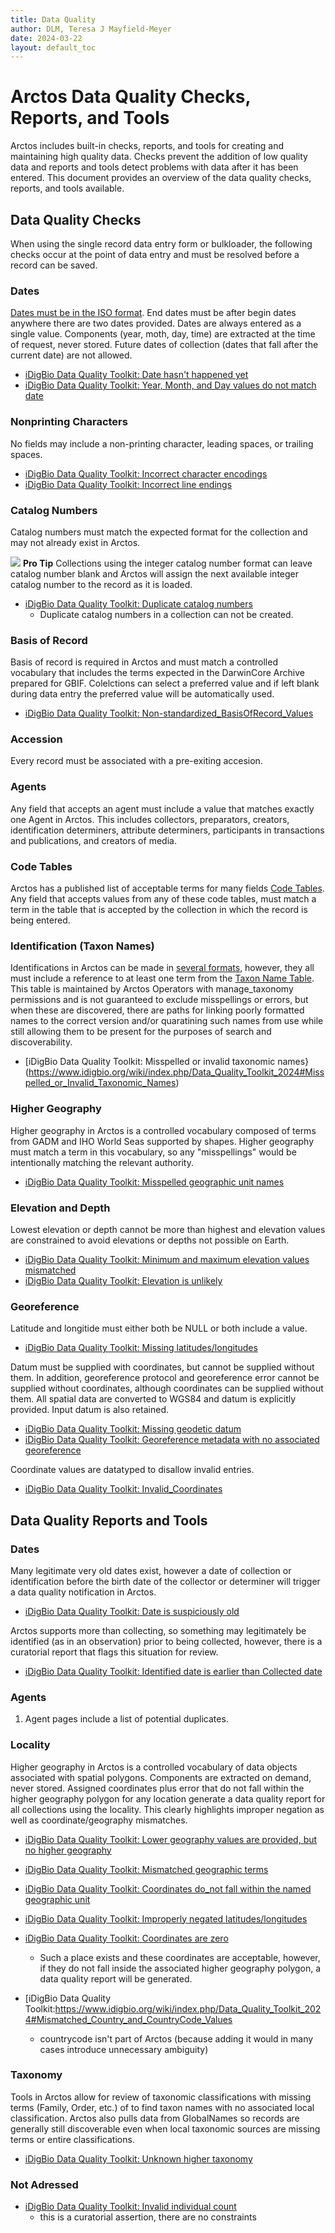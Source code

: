 ```yaml
---
title: Data Quality
author: DLM, Teresa J Mayfield-Meyer
date: 2024-03-22
layout: default_toc
---
```


# Arctos Data Quality Checks, Reports, and Tools

Arctos includes built-in checks, reports, and tools for creating and maintaining high quality data. Checks prevent the addition of low quality data and reports and tools detect problems with data after it has been entered. This document provides an overview of the data quality checks, reports, and tools available.

## Data Quality Checks

When using the single record data entry form or bulkloader, the following checks occur at the point of data entry and must be resolved before a record can be saved.

### Dates
[Dates must be in the ISO format](https://handbook.arctosdb.org/documentation/dates.html). End dates must be after begin dates anywhere there are two dates provided. Dates are always entered as a single value. Components (year, moth, day, time) are extracted at the time of request, never stored. Future dates of collection (dates that fall after the current date) are not allowed.

* [iDigBio Data Quality Toolkit: Date hasn't happened yet](https://www.idigbio.org/wiki/index.php/Data_Quality_Toolkit_2024#Date_Hasn't_Happened_Yet)
* [iDigBio Data Quality Toolkit: Year, Month, and Day values do not match date](https://www.idigbio.org/wiki/index.php/Data_Quality_Toolkit_2024#Year,_Month,_and_Day_Values_Do_Not_Match_Date)
   
### Nonprinting Characters
No fields may include a non-printing character, leading spaces, or trailing spaces.

* [iDigBio Data Quality Toolkit: Incorrect character encodings](https://www.idigbio.org/wiki/index.php/Data_Quality_Toolkit_2024#Incorrect_Character_Encodings)
* [iDigBio Data Quality Toolkit: Incorrect line endings](https://www.idigbio.org/wiki/index.php/Data_Quality_Toolkit_2024#Incorrect_Line_Endings)

### Catalog Numbers
Catalog numbers must match the expected format for the collection and may not already exist in Arctos.

![](https://raw.Githubusercontent.com/ArctosDB/documentation-wiki/gh-pages/tutorial_images/Bear%20Pro.jpg) **Pro Tip**
Collections using the integer catalog number format can leave catalog number blank and Arctos will assign the next available integer catalog number to the record as it is loaded.

* [iDigBio Data Quality Toolkit: Duplicate catalog numbers](https://www.idigbio.org/wiki/index.php/Data_Quality_Toolkit_2024#Duplicate_Catalog_Numbers)
   * Duplicate catalog numbers in a collection can not be created.

### Basis of Record
Basis of record is required in Arctos and must match a controlled vocabulary that includes the terms expected in the DarwinCore Archive prepared for GBIF. Colelctions can select a preferred value and if left blank during data entry the preferred value will be automatically used.

* [iDigBio Data Quality Toolkit: Non-standardized_BasisOfRecord_Values](https://www.idigbio.org/wiki/index.php/Data_Quality_Toolkit_2024#Non-standardized_BasisOfRecord_Values)

### Accession
Every record must be associated with a pre-exiting accesion. 

### Agents
Any field that accepts an agent must include a value that matches exactly one Agent in Arctos. This includes collectors, preparators, creators, identification determiners, attribute determiners, participants in transactions and publications, and creators of media.

### Code Tables
Arctos has a published list of acceptable terms for many fields [Code Tables](https://arctos.database.museum/info/ctDocumentation.cfm). Any field that accepts values from any of these code tables, must match a term in the table that is accepted by the collection in which the record is being entered.

### Identification (Taxon Names)
Identifications in Arctos can be made in [several formats](https://arctos.database.museum/info/ctDocumentation.cfm?table=cttaxa_formula), however, they all must include a reference to at least one term from the [Taxon Name Table](https://arctos.database.museum/taxonomy.cfm). This table is maintained by Arctos Operators with manage_taxonomy permissions and is not guaranteed to exclude misspellings or errors, but when these are discovered, there are paths for linking poorly formatted names to the correct version and/or quaratining such names from use while still allowing them to be present for the purposes of search and discoverability.

* [iDigBio Data Quality Toolkit: Misspelled or invalid taxonomic names}(https://www.idigbio.org/wiki/index.php/Data_Quality_Toolkit_2024#Misspelled_or_Invalid_Taxonomic_Names)

### Higher Geography
Higher geography in Arctos is a controlled vocabulary composed of terms from GADM and IHO World Seas supported by shapes. Higher geography must match a term in this vocabulary, so any "misspellings" would be intentionally matching the relevant authority.

* [iDigBio Data Quality Toolkit: Misspelled geographic unit names](https://www.idigbio.org/wiki/index.php/Data_Quality_Toolkit_2024#Misspelled_Geographic_Unit_Names)

### Elevation and Depth
Lowest elevation or depth cannot be more than highest and elevation values are constrained to avoid elevations or depths not possible on Earth.

* [iDigBio Data Quality Toolkit: Minimum and maximum elevation values mismatched](https://www.idigbio.org/wiki/index.php/Data_Quality_Toolkit_2024#Minimum_and_Maximum_Elevation_Values_Mismatched)
* [iDigBio Data Quality Toolkit: Elevation is unlikely](https://www.idigbio.org/wiki/index.php/Data_Quality_Toolkit_2024#Elevation_is_Unlikely)

### Georeference
Latitude and longitide must either both be NULL or both include a value.

* [iDigBio Data Quality Toolkit: Missing latitudes/longitudes](https://www.idigbio.org/wiki/index.php/Data_Quality_Toolkit_2024#Missing_Latitudes/Longitudes)

Datum must be supplied with coordinates, but cannot be supplied without them. In addition, georeference protocol and georeference error cannot be supplied without coordinates, although coordinates can be supplied without them. All spatial data are converted to WGS84 and datum is explicitly provided. Input datum is also retained.

* [iDigBio Data Quality Toolkit: Missing geodetic datum](https://www.idigbio.org/wiki/index.php/Data_Quality_Toolkit_2024#Missing_Geodetic_Datum)
* [iDigBio Data Quality Toolkit: Georeference metadata with no associated georeference](https://www.idigbio.org/wiki/index.php/Data_Quality_Toolkit_2024#Georeference_Metadata_with_no_Associated_Georeference)

Coordinate values are datatyped to disallow invalid entries. 

* [iDigBio Data Quality Toolkit: Invalid_Coordinates](https://www.idigbio.org/wiki/index.php/Data_Quality_Toolkit_2024#Invalid_Coordinates)

## Data Quality Reports and Tools

### Dates
Many legitimate very old dates exist, however a date of collection or identification before the birth date of the collector or determiner will trigger a data quality notification in Arctos.

* [iDigBio Data Quality Toolkit: Date is suspiciously old](https://www.idigbio.org/wiki/index.php/Data_Quality_Toolkit_2024#Date_is_Suspiciously_Old)

Arctos supports more than collecting, so something may legitimately be identified (as in an observation) prior to being collected, however, there is a curatorial report that flags this situation for review.

* [iDigBio Data Quality Toolkit: Identified date is earlier than Collected date](https://www.idigbio.org/wiki/index.php/Data_Quality_Toolkit_2024#Identified_Date_Earlier_than_Collected_Date)


### Agents
1. Agent pages include a list of potential duplicates.

### Locality

Higher geography in Arctos is a controlled vocabulary of data objects associated with spatial polygons. Components are extracted on demand, never stored. Assigned coordinates plus error that do not fall within the higher geography polygon for any location generate a data quality report for all collections using the locality. This clearly highlights improper negation as well as coordinate/geography mismatches.

* [iDigBio Data Quality Toolkit: Lower geography values are provided, but no higher geography](https://www.idigbio.org/wiki/index.php/Data_Quality_Toolkit_2024#Lower_Geography_Values_are_Provided,_but_No_Higher_Geography)
* [iDigBio Data Quality Toolkit: Mismatched geographic terms](https://www.idigbio.org/wiki/index.php/Data_Quality_Toolkit_2024#Mismatched_Geographic_Terms)
* [iDigBio Data Quality Toolkit: Coordinates do_not fall within the named geographic unit](https://www.idigbio.org/wiki/index.php/Data_Quality_Toolkit_2024#Coordinates_Do_Not_Fall_Within_Named_Geographic_Unit)
* [iDigBio Data Quality Toolkit: Improperly negated latitudes/longitudes](https://www.idigbio.org/wiki/index.php/Data_Quality_Toolkit_2024#Improperly_Negated_Latitudes/Longitudes)
* [iDigBio Data Quality Toolkit: Coordinates are zero](https://www.idigbio.org/wiki/index.php/Data_Quality_Toolkit_2024#Coordinates_are_Zero)
    * Such a place exists and these coordinates are acceptable, however, if they do not fall inside the associated higher geography polygon, a data quality report will be generated.



* [iDigBio Data Quality Toolkit:https://www.idigbio.org/wiki/index.php/Data_Quality_Toolkit_2024#Mismatched_Country_and_CountryCode_Values
    * countrycode isn't part of Arctos (because adding it would in many cases introduce unnecessary ambiguity)

### Taxonomy

Tools in Arctos allow for review of taxonomic classifications with missing terms (Family, Order, etc.) of to find taxon names with no associated local classification. Arctos also pulls data from GlobalNames so records are generally still discoverable even when local taxonomic sources are missing terms or entire classifications.

* [iDigBio Data Quality Toolkit: Unknown higher taxonomy](https://www.idigbio.org/wiki/index.php/Data_Quality_Toolkit_2024#Unknown_Higher_Taxonomy)

### Not Adressed

* [iDigBio Data Quality Toolkit: Invalid individual count](https://www.idigbio.org/wiki/index.php/Data_Quality_Toolkit_2024#Invalid_Individual_Count)
    * this is a curatorial assertion, there are no constraints


